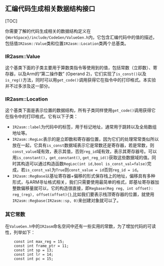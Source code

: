 ## 汇编代码生成相关数据结构接口

[TOC]

你需要了解的代码生成相关的数据结构定义在`{WorkSpace}/include/CodeGen/ValueGen.h`内，它包含汇编代码中的值的描述，包括值`IR2asm::Value`类和位置`IR2asm::Location`类两个总基类。

### IR2asm::Value
这个基类下面的子类主要用于算数类指令等使用到的值，包括常数（立即数）、寄存器，以及Arm的“第二操作数” (Operand 2)，它们实现了`is_const()`以及`is_reg()`方法，同时可以用`get_code()`调用获得它在指令中的打印格式。本实验并不过多涉及这一部分。

### IR2asm::Location
这个基类下面是表示位置的数据结构，所有子类同样使用`get_code()`调用获得它在指令中的打印格式。它有以下子类：
- `IR2asm::label`为代码中的标签，用于标记地址，通常用于跳转以及全局数组地址等。
- `IR2asm::RegLoc`表示的是立即数和寄存器位置，因为它们的处理常常类似所以放在一起，它具有`is_const`数据域表示它是常数还是寄存器，若是常数，则`const_value`域有效，表示其值，否则`reg_id`域有效，表示其寄存器号。可以用`is_constant()`，`get_constant()`, `get_reg_id()`获取这些数据域的值。同时其构造可以通过构造函数`RegLoc(int id,bool is_const_val=false)`完成，若`is_const_val`为`True`则`const_value = id`否则`reg_id = id`。
- `IR2asm::RegBase`以基址寄存器+偏移的形式保存栈上的地址，偏移具有多种形式，与ARM寻址格式相关，我们只需要使用最简单的格式，即基址寄存器加整数偏移量就可以，它的构造很直接，即`Regbase(Reg reg, int offset): reg_(reg), offset(offset){}`,比如我们要表示栈顶寄存器的位置，就使用`IR2asm::Regbase(IR2asm::sp, 0)`来创建对象就可以了。

### 其它常数
在`ValueGen.h`中的`IR2asm`命名空间中还有一些实用的常数，为了增加代码的可读性，列举如下：
```
    const int max_reg = 15;
    const int frame_ptr = 11;
    const int sp = 13;
    const int lr = 14;
    const int pc = 15;
```
